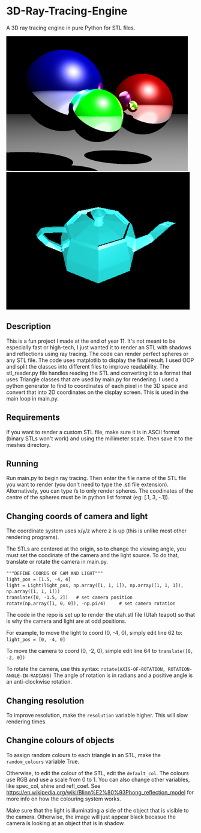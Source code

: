 # 3D-Ray-Tracing-Engine
A 3D ray tracing engine in pure Python for STL files.

![Example of 3 spheres](https://github.com/AdaWat/3D-Ray-Tracing-Engine/blob/a95d99ce2aa37715e3cba55c952e12701bf38806/images/ray_tracing_8.png)
![Example render of Utah teapot](https://github.com/AdaWat/3D-Ray-Tracing-Engine/blob/7ef09248dd10679b8f39653bea1a0dfd728fca97/images/utah%20teapot.png)

## Description
This is a fun project I made at the end of year 11. It's not meant to be especially fast or high-tech, I just wanted it to render an STL with shadows and reflections 
using ray tracing.
The code can render perfect spheres or any STL file. The code uses matplotlib to display the final result.
I used OOP and split the classes into different files to improve readability.
The stl_reader.py file handles reading the STL and converting it to a format that uses Triangle classes that are used by main.py for rendering.
I used a python generator to find to coordinates of each pixel in the 3D space and convert that into 2D coordinates on the display screen. This is used in the main loop in main.py.

## Requirements
If you want to render a custom STL file, make sure it is in ASCII format (binary STLs won't work) and using the millimeter scale. Then save it to the meshes directory.


## Running
Run main.py to begin ray tracing. Then enter the file name of the STL file you want to render (you don't need to type the .stl file extension).
Alternatively, you can type /s to only render spheres. The coodinates of the centre of the spheres must be in python list format (eg: [.1, 3, -.1]).

## Changing coords of camera and light
The coordinate system uses x/y/z where z is up (this is unlike most other rendering programs).

The STLs are centered at the origin, so to change the viewing angle, you must set the coodinate of the camera and the light source.
To do that, translate or rotate the camera in main.py.

```
"""DEFINE COORDS OF CAM AND LIGHT"""
light_pos = [1.5, -4, 4]
light = Light(light_pos, np.array([1, 1, 1]), np.array([1, 1, 1]), np.array([1, 1, 1]))
translate([0, -1.5, 2])   # set camera position
rotate(np.array([1, 0, 0]), -np.pi/4)     # set camera rotation
```
The code in the repo is set up to render the utah.stl file (Utah teapot) so that is why the camera and light are at odd positions.


For example, to move the light to coord (0, -4, 0), simply edit line 62 to: ```light_pos = [0, -4, 0]```

To move the camera to coord (0, -2, 0), simple edit line 64 to ```translate([0, -2, 0])```

To rotate the camera, use this syntax: ```rotate(AXIS-OF-ROTATION, ROTATION-ANGLE-IN-RADIANS)```
The angle of rotation is in radians and a positive angle is an anti-clockwise rotation.

## Changing resolution
To improve resolution, make the ```resolution``` variable higher.
This will slow rendering times.

## Changine colours of objects
To assign random colours to each triangle in an STL, make the ```random_colours``` variable True.

Otherwise, to edit the colour of the STL, edit the ```default_col```. The colours use RGB and use a scale from 0 to 1.
You can also change other variables, like spec_col, shine and refl_coef. See https://en.wikipedia.org/wiki/Blinn%E2%80%93Phong_reflection_model for more info on how the colouring
system works.

Make sure that the light is illuminating a side of the object that is visible to the camera. Otherwise, the image will just appear black becasue the camera is looking at an
object that is in shadow.
